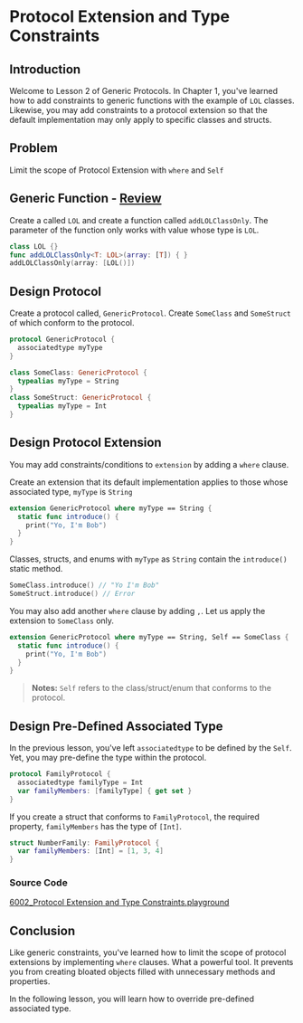 # Protocol Extension and Type Constraints
## Introduction
Welcome to Lesson 2 of Generic Protocols. In Chapter 1, you've learned how to add constraints to generic functions with the example of `LOL` classes. Likewise, you may add constraints to a protocol extension so that the default implementation may only apply to specific classes and structs.

## Problem
Limit the scope of Protocol Extension with `where` and `Self`

## Generic Function - [Review](/course/swift-fundmentals/generics.md#type-constraints)

Create a called `LOL` and create a function called `addLOLClassOnly`. The parameter of the function only works with value whose type is `LOL`.

```swift
class LOL {}
func addLOLClassOnly<T: LOL>(array: [T]) { }
addLOLClassOnly(array: [LOL()])
```

## Design Protocol
Create a protocol called, `GenericProtocol`. Create `SomeClass` and `SomeStruct` of which conform to the protocol.

```swift
protocol GenericProtocol {
  associatedtype myType
}

class SomeClass: GenericProtocol {
  typealias myType = String
}
class SomeStruct: GenericProtocol {
  typealias myType = Int
}
```

## Design Protocol Extension
You may add constraints/conditions to `extension` by adding a `where` clause.

Create an extension that its default implementation applies to those whose associated type, `myType` is `String`

```swift
extension GenericProtocol where myType == String {
  static func introduce() {
    print("Yo, I'm Bob")
  }
}
```

Classes, structs, and enums with `myType` as `String` contain the `introduce()` static method.

```swift
SomeClass.introduce() // "Yo I'm Bob"
SomeStruct.introduce() // Error
```

You may also add another `where` clause by adding `,`. Let us apply the extension to `SomeClass` only.

```swift
extension GenericProtocol where myType == String, Self == SomeClass {
  static func introduce() {
    print("Yo, I'm Bob")
  }
}
```

> **Notes:** `Self` refers to the class/struct/enum that conforms to the protocol.

## Design Pre-Defined Associated Type
In the previous lesson, you've left `associatedtype` to be defined by the `Self`. Yet, you may pre-define the type within the protocol.


```swift
protocol FamilyProtocol {
  associatedtype familyType = Int
  var familyMembers: [familyType] { get set }
}
```

If you create a struct that conforms to `FamilyProtocol`, the required property, `familyMembers` has the type of `[Int]`.

```swift
struct NumberFamily: FamilyProtocol {
  var familyMembers: [Int] = [1, 3, 4]
}
```

### Source Code
[6002_Protocol Extension and Type Constraints.playground](https://www.dropbox.com/sh/ntf6ihf5ltpf8f1/AADSqimYJjoMB59xplWGr0aoa?dl=0)

## Conclusion
Like generic constraints, you've learned how to limit the scope of protocol extensions by implementing `where` clauses. What a powerful tool. It prevents you from creating bloated objects filled with unnecessary methods and properties.

In the following lesson, you will learn how to override pre-defined associated type.